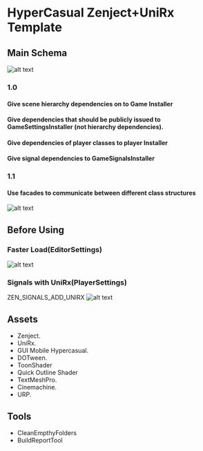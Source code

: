 # HyperCasual Zenject+UniRx Template


## Main Schema
![alt text](https://miro.medium.com/max/1000/0*yCffXepJeIpTWM_c.jpeg)


### 1.0
#### Give  scene hierarchy dependencies on to Game Installer
#### Give dependencies that should be publicly issued to GameSettingsInstaller (not hierarchy dependencies).
#### Give dependencies of player classes to player Installer
#### Give signal dependencies to GameSignalsInstaller

### 1.1
#### Use facades to communicate between different class structures

![alt text](https://i.hizliresim.com/Lbc2DZ.png)

## Before Using
### Faster Load(EditorSettings)
![alt text](https://i.imgur.com/jmUYgR5.jpg)

### Signals with UniRx(PlayerSettings)
ZEN_SIGNALS_ADD_UNIRX
![alt text](https://i.imgur.com/F4ivrdJ.jpg)


## Assets
- Zenject.
- UniRx.
- GUI Mobile Hypercasual.
- DOTween.
- ToonShader
- Quick Outline Shader
- TextMeshPro.
- Cinemachine.
- URP.
## Tools
- CleanEmpthyFolders
- BuildReportTool
